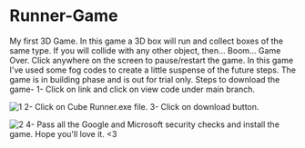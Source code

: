 # Runner-Game
My first 3D Game.
In this game a 3D box will run and collect boxes of the same type.
If you will collide with any other object, then... Boom... Game Over.
Click anywhere on the screen to pause/restart the game.
In this game I've used some fog codes to create a little suspense of the future steps.
The game is in building phase and is out for trial only.
Steps to download the game-
1- Click on link and click on view code under main branch.

![1](https://user-images.githubusercontent.com/82103149/196495319-1a2c11b0-e593-48be-8029-b861803b9578.png)
2- Click on Cube Runner.exe file.
3- Click on download button.

![2](https://user-images.githubusercontent.com/82103149/196495664-1d6f9d59-5e9e-49de-87e4-2fbb8d422c3d.png)
4- Pass all the Google and Microsoft security checks and install the game.
Hope you'll love it. <3
 
